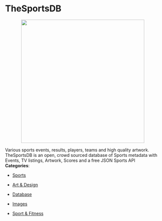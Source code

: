 # TheSportsDB

<p align="center">
    <img width="400" src="https://raw.githubusercontent.com/awesome-apis/awesome-apis/apis/thesportsdb/logo_256x256.png" />
</p>


Various sports events, results, players, teams and high quality artwork. TheSportsDB is an open, crowd sourced database of Sports metadata with Events, TV listings, Artwork, Scores and a free JSON Sports API
**Categories**:

- [Sports](https://github/awesome-apis/awesome-apis#sports)

- [Art & Design](https://github/awesome-apis/awesome-apis#art-and-design)

- [Database](https://github/awesome-apis/awesome-apis#database)

- [Images](https://github/awesome-apis/awesome-apis#images)

- [Sport & Fitness](https://github/awesome-apis/awesome-apis#sport-and-fitness)



